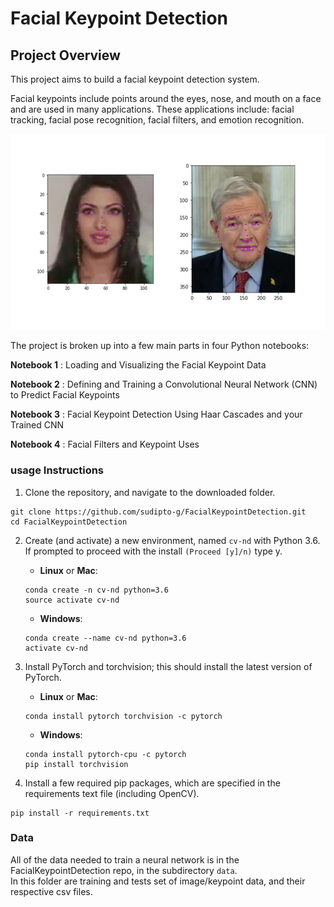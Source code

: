 [//]: # (Image References)

[image1]: ./images/key_pts_example.png "Facial Keypoint Detection"

# Facial Keypoint Detection

## Project Overview

This project aims to build a facial keypoint detection system.  
  
Facial keypoints include points around the eyes, nose, and mouth on a face and are used in many applications. These applications include: facial tracking, facial pose recognition, facial filters, and emotion recognition.  


![Facial Keypoint Detection][image1]

The project is broken up into a few main parts in four Python notebooks:  

__Notebook 1__ : Loading and Visualizing the Facial Keypoint Data

__Notebook 2__ : Defining and Training a Convolutional Neural Network (CNN) to Predict Facial Keypoints

__Notebook 3__ : Facial Keypoint Detection Using Haar Cascades and your Trained CNN

__Notebook 4__ : Facial Filters and Keypoint Uses




### usage Instructions

1. Clone the repository, and navigate to the downloaded folder. 
```
git clone https://github.com/sudipto-g/FacialKeypointDetection.git
cd FacialKeypointDetection
```

2. Create (and activate) a new environment, named `cv-nd` with Python 3.6. If prompted to proceed with the install `(Proceed [y]/n)` type y.

	- __Linux__ or __Mac__: 
	```
	conda create -n cv-nd python=3.6
	source activate cv-nd
	```
	- __Windows__: 
	```
	conda create --name cv-nd python=3.6
	activate cv-nd
	```
	

3. Install PyTorch and torchvision; this should install the latest version of PyTorch.
	
	- __Linux__ or __Mac__: 
	```
	conda install pytorch torchvision -c pytorch 
	```
	- __Windows__: 
	```
	conda install pytorch-cpu -c pytorch
	pip install torchvision
	```

6. Install a few required pip packages, which are specified in the requirements text file (including OpenCV).
```
pip install -r requirements.txt
```


### Data

All of the data needed to train a neural network is in the FacialKeypointDetection repo, in the subdirectory `data`.  
In this folder are training and tests set of image/keypoint data, and their respective csv files. 
